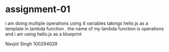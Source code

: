 # assignment-01
i am doing multiple operations using 4 variables takings hello.js as a template in lambda function . the name of my lambda function is operations and i am using hello.js as a blueprint




Navjot Singh
100294029
